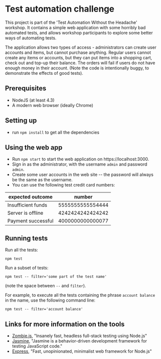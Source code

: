 # Test automation challenge

This project is part of the 'Test Automation Without the Headache' workshop. It contains a simple web application with some horribly bad automated tests, and allows workshop participants to explore some better ways of automating tests.

The application allows two types of access - administrators can create user accounts and items, but cannot purchase anything. Regular users cannot create any items or accounts, but they can put items into a shopping cart, check out and top-up their balance. The orders will fail if users do not have enough money in their account. (Note the code is intentionally buggy, to demonstrate the effects of good tests).

## Prerequisites

* NodeJS (at least 4.3)
* A modern web browser (ideally Chrome)

## Setting up

* run `npm install` to get all the dependencies

## Using the web app

* Run `npm start` to start the web application on https://localhost:3000.
* Sign in as the administrator, with the username `admin` and password `admin`.
* Create some user accounts in the web site -- the password will always be the same as the username.
* You can use the following test credit card numbers:


| expected outcome   | number           |
|--------------------|------------------|
| Insufficient funds | 5555555555554444 | 
| Server is offline  | 4242424242424242 |
| Payment successful | 4000000000000077 |


## Running tests

Run all the tests: 

```
npm test
```

Run a subset of tests:

```
npm test -- filter='some part of the test name'
```

(note the space between `--` and `filter`).

For example, to execute all the tests containing the phrase `account balance` in the name, use the following command line:

```
npm test -- filter='account balance'
```

## Links for more information on the tools

* [Zombie.js](http://zombie.js.org/), "Insanely fast, headless full-stack testing using Node.js"
* [Jasmine](https://jasmine.github.io/), "Jasmine is a behavior-driven development framework for testing JavaScript code."
* [Express](http://expressjs.com/), "Fast, unopinionated, minimalist web framework for Node.js"

